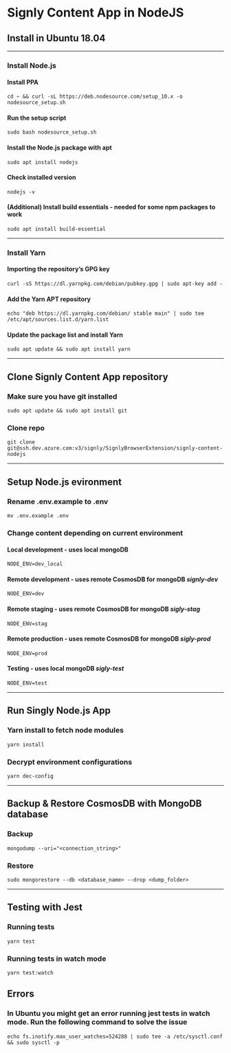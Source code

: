 # Signly Content App in NodeJS

## Install in Ubuntu 18.04

---

### Install Node.js

#### Install PPA

`cd ~ && curl -sL https://deb.nodesource.com/setup_10.x -o nodesource_setup.sh`

#### Run the setup script

`sudo bash nodesource_setup.sh`

#### Install the Node.js package with apt

`sudo apt install nodejs`

#### Check installed version

`nodejs -v`

#### (Additional) Install build essentials - needed for some npm packages to work

`sudo apt install build-essential`

---

### Install Yarn

#### Importing the repository’s GPG key

`curl -sS https://dl.yarnpkg.com/debian/pubkey.gpg | sudo apt-key add -`

#### Add the Yarn APT repository

`echo "deb https://dl.yarnpkg.com/debian/ stable main" | sudo tee /etc/apt/sources.list.d/yarn.list`

#### Update the package list and install Yarn

`sudo apt update && sudo apt install yarn`

---

## Clone Signly Content App repository

### Make sure you have git installed

`sudo apt update && sudo apt install git`

### Clone repo

`git clone git@ssh.dev.azure.com:v3/signly/SignlyBrowserExtension/signly-content-nodejs`

---

## Setup Node.js evironment

### Rename .env.example to .env

`mv .env.example .env`

### Change content depending on current environment

#### Local development - uses local mongoDB

`NODE_ENV=dev_local`

#### Remote development - uses remote CosmosDB for mongoDB *signly-dev*

`NODE_ENV=dev`

#### Remote staging - uses remote CosmosDB for mongoDB *sigly-stag*

`NODE_ENV=stag`

#### Remote production - uses remote CosmosDB for mongoDB *sigly-prod*

`NODE_ENV=prod`

#### Testing - uses local mongoDB *sigly-test*

`NODE_ENV=test`

---

## Run Singly Node.js App

### Yarn install to fetch node modules

`yarn install`

### Decrypt environment configurations

`yarn dec-config`

---

## Backup & Restore CosmosDB with MongoDB database
### Backup
`mongodump --uri="<connection_string>"`

### Restore
`sudo mongorestore --db <database_name> --drop <dump_folder>`

---

## Testing with Jest

### Running tests

`yarn test`

### Running tests in watch mode

`yarn test:watch`

## Errors

### In Ubuntu you might get an error running jest tests in watch mode. Run the following command to solve the issue

`echo fs.inotify.max_user_watches=524288 | sudo tee -a /etc/sysctl.conf && sudo sysctl -p`

